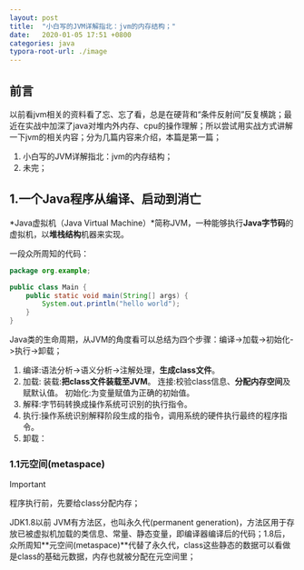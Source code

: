 ```yaml
---
layout: post
title:  "小白写的JVM详解指北：jvm的内存结构；"
date:   2020-01-05 17:51 +0800
categories: java
typora-root-url: ./image
---
```


## 前言

以前看jvm相关的资料看了忘、忘了看，总是在硬背和“条件反射间”反复横跳；最近在实战中加深了java对堆内外内存、cpu的操作理解；所以尝试用实战方式讲解一下jvm的相关内容；分为几篇内容来介绍，本篇是第一篇；

1. 小白写的JVM详解指北：jvm的内存结构；
2. 未完；



## 1.一个Java程序从编译、启动到消亡

*Java虚拟机（Java Virtual Machine）*简称JVM，一种能够执行**Java字节码**的虚拟机，以**堆栈结构**机器来实现。

[^Wiki]: Java虚拟机

一段众所周知的代码：

```java
package org.example;

public class Main {
    public static void main(String[] args) {
        System.out.println("hello world");
    }
}
```

Java类的生命周期，从JVM的角度看可以总结为四个步骤：编译->加载->初始化->执行->卸载；

1. 编译:语法分析->语义分析->注解处理，**生成class文件**。
2. 加载:
        装载:**把class文件装载至JVM**。
        连接:校验class信息、**分配内存空间**及赋默认值。
        初始化:为变量赋值为正确的初始值。
3. 解释:字节码转换成操作系统可识别的执行指令。
4. 执行:操作系统识别解释阶段生成的指令，调用系统的硬件执行最终的程序指令。
5. 卸载：

### 1.1元空间(metaspace)

> [!IMPORTANT]
>
> 程序执行前，先要给class分配内存；

JDK1.8以前 JVM有方法区，也叫永久代(permanent generation)，方法区用于存放已被虚拟机加载的类信息、常量、静态变量，即编译器编译后的代码；1.8后，众所周知**元空间(metaspace)**代替了永久代，class这些静态的数据可以看做是class的基础元数据，内存也就被分配在元空间里；



